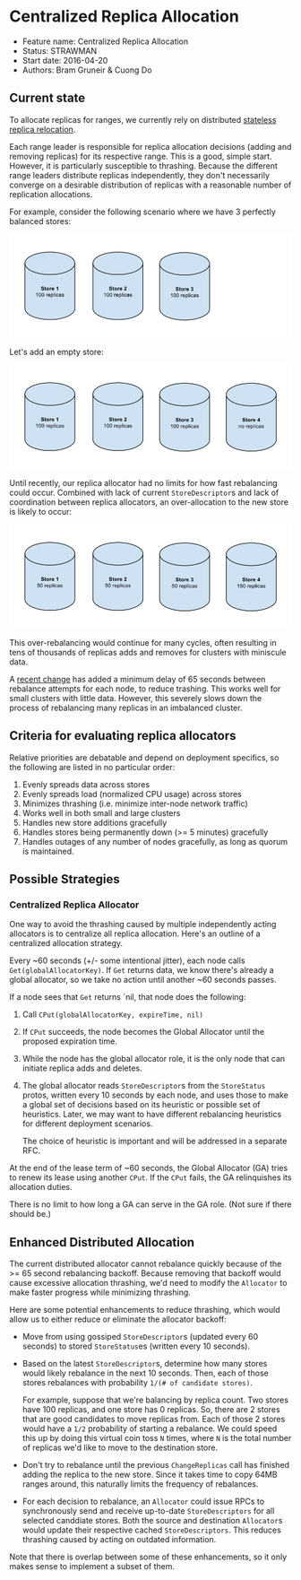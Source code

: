 # Centralized Replica Allocation

* Feature name: Centralized Replica Allocation
* Status: STRAWMAN
* Start date: 2016-04-20
* Authors: Bram Gruneir & Cuong Do

## Current state

To allocate replicas for ranges, we currently rely on distributed [stateless
replica relocation](stateless_replica_relocation.md).

Each range leader is responsible for replica allocation decisions (adding and
removing replicas) for its respective range. This is a good, simple start.
However, it is particularly susceptible to thrashing. Because the different
range leaders distribute replicas independently, they don't necessarily converge
on a desirable distribution of replicas with a reasonable number of replication
allocations.

For example, consider the following scenario where we have 3 perfectly balanced
stores:

![balanced stores](centralized_replica_allocator_images/thrashing1.svg)

Let's add an empty store:

![new store](centralized_replica_allocator_images/thrashing2.svg)

Until recently, our replica allocator had no limits for how fast rebalancing
could occur. Combined with lack of current `StoreDescriptor`s and lack of
coordination between replica allocators, an over-allocation to the new
store is likely to occur:

![over-rebalancing](centralized_replica_allocator_images/thrashing3.svg)

This over-rebalancing would continue for many cycles, often resulting in tens
of thousands of replicas adds and removes for clusters with miniscule data.

A [recent change](https://github.com/cockroachdb/cockroach/commit/c4273b9ef7f418cab2ac30a10a8707c1601e5e99)
has added a minimum delay of 65 seconds between rebalance attempts for each
node, to reduce trashing. This works well for small clusters with little data.
However, this severely slows down the process of rebalancing many replicas
in an imbalanced cluster.

## Criteria for evaluating replica allocators

Relative priorities are debatable and depend on deployment specifics, so the
following are listed in no particular order:

1. Evenly spreads data across stores
2. Evenly spreads load (normalized CPU usage) across stores
3. Minimizes thrashing (i.e. minimize inter-node network traffic)
4. Works well in both small and large clusters
5. Handles new store additions gracefully
6. Handles stores being permanently down (>= 5 minutes) gracefully
7. Handles outages of any number of nodes gracefully, as long as quorum is
   maintained.

## Possible Strategies

### Centralized Replica Allocator

One way to avoid the thrashing caused by multiple independently acting
allocators is to centralize all replica allocation. Here's an outline of a
centralized allocation strategy.

Every ~60 seconds (+/- some intentional jitter), each node calls
`Get(globalAllocatorKey)`. If `Get` returns data, we know there's already a
global allocator, so we take no action until another ~60 seconds passes.

If a node sees that `Get` returns `nil, that node does the following:

1. Call `CPut(globalAllocatorKey, expireTime, nil)`
2. If `CPut` succeeds, the node becomes the Global Allocator until the proposed
   expiration time.
3. While the node has the global allocator role, it is the only node that can
   initiate replica adds and deletes.
4. The global allocator reads `StoreDescriptor`s from the `StoreStatus` protos,
   written every 10 seconds by each node, and uses those to make a global set of
   decisions based on its heuristic or possible set of heuristics. Later, we may
   want to have different rebalancing heuristics for different deployment
   scenarios.

   The choice of heuristic is important and will be addressed in a separate RFC.

At the end of the lease term of ~60 seconds, the Global Allocator (GA) tries to
renew its lease using another `CPut`. If the `CPut` fails, the GA relinquishes
its allocation duties.

There is no limit to how long a GA can serve in the GA role. (Not sure if there
should be.)

## Enhanced Distributed Allocation

The current distributed allocator cannot rebalance quickly because of the >= 65
second rebalancing backoff. Because removing that backoff would cause excessive
allocation thrashing, we'd need to modify the `Allocator` to make faster
progress while minimizing thrashing.

Here are some potential enhancements to reduce thrashing, which would allow us
to either reduce or eliminate the allocator backoff:

* Move from using gossiped `StoreDescriptor`s (updated every 60 seconds) to
  stored `StoreStatus`es (written every 10 seconds).
* Based on the latest `StoreDescriptor`s, determine how many stores would
  likely rebalance in the next 10 seconds. Then, each of those stores rebalances
  with probability `1/(# of candidate stores)`.

  For example, suppose that we're balancing by replica count. Two stores have
  100 replicas, and one store has 0 replicas. So, there are 2 stores that are
  good candidates to move replicas from. Each of those 2 stores would have a
  `1/2` probability of starting a rebalance. We could speed this up by
  doing this virtual coin toss `N` times, where `N` is the total number of
  replicas we'd like to move to the destination store.
* Don't try to rebalance until the previous `ChangeReplicas` call has finished
  adding the replica to the new store. Since it takes time to copy 64MB ranges
  around, this naturally limits the frequency of rebalances.
* For each decision to rebalance, an `Allocator` could issue RPCs to
  synchronously send and receive up-to-date `StoreDescriptors` for all selected
  canddiate stores. Both the source and destination `Allocator`s would update
  their respective cached `StoreDescriptors`. This reduces thrashing caused by
  acting on outdated information.

Note that there is overlap between some of these enhancements, so it only makes
sense to implement a subset of them.
